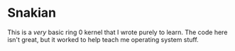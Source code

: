 # Snakian

This is a *very* basic ring 0 kernel that I wrote purely to learn. The code here isn't great, but it worked to help teach me operating system stuff.
